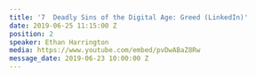 ```yaml
---
title: '7  Deadly Sins of the Digital Age: Greed (LinkedIn)'
date: 2019-06-25 11:15:00 Z
position: 2
speaker: Ethan Harrington
media: https://www.youtube.com/embed/pvDwABaZ8Rw
message_date: 2019-06-23 10:00:00 Z
---
```


